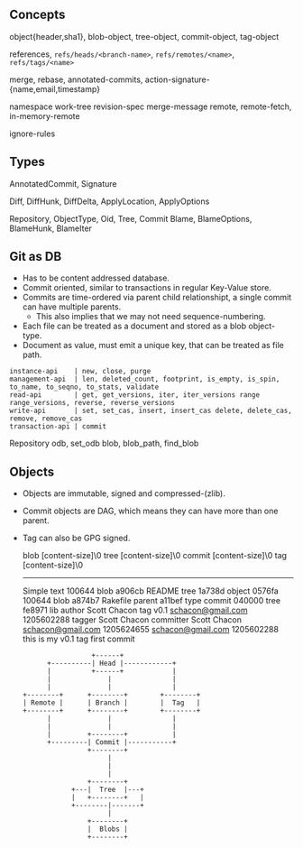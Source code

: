 Concepts
--------

object{header,sha1}, blob-object, tree-object, commit-object, tag-object

references, `refs/heads/<branch-name>`, `refs/remotes/<name>`, `refs/tags/<name>`

merge, rebase, annotated-commits, action-signature-{name,email,timestamp}

namespace
work-tree
revision-spec
merge-message
remote, remote-fetch, in-memory-remote

ignore-rules

Types
-----

AnnotatedCommit, Signature

Diff, DiffHunk, DiffDelta, ApplyLocation, ApplyOptions

Repository, ObjectType, Oid, Tree, Commit
Blame, BlameOptions, BlameHunk, BlameIter

Git as DB
---------

* Has to be content addressed database.
* Commit oriented, similar to transactions in regular Key-Value store.
* Commits are time-ordered via parent child relationshipt, a single commit can have multiple parents.
  * This also implies that we may not need sequence-numbering.
* Each file can be treated as a document and stored as a blob object-type.
* Document as value, must emit a unique key, that can be treated as file path.

```
instance-api    | new, close, purge
management-api  | len, deleted_count, footprint, is_empty, is_spin, to_name, to_seqno, to_stats, validate
read-api        | get, get_versions, iter, iter_versions range range_versions, reverse, reverse_versions
write-api       | set, set_cas, insert, insert_cas delete, delete_cas, remove, remove_cas
transaction-api | commit
```

Repository
    odb, set_odb
    blob, blob_path, find_blob


Objects
-------

* Objects are immutable, signed and compressed-(zlib).
* Commit objects are DAG, which means they can have more than one parent.
* Tag can also be GPG signed.


    blob [content-size]\0       tree [content-size]\0               commit [content-size]\0                 tag [content-size]\0
    ---------------------       ---------------------               -----------------------                 --------------------
    Simple text                 100644 blob a906cb README           tree 1a738d                             object 0576fa
                                100644 blob a874b7 Rakefile         parent a11bef                           type commit
                                040000 tree fe8971 lib              author Scott Chacon                     tag v0.1
                                                                        <schacon@gmail.com> 1205602288      tagger Scott Chacon
                                                                    committer Scott Chacon                      <schacon@gmail.com> 1205624655
                                                                        <schacon@gmail.com> 1205602288      this is my v0.1 tag
                                                                    first commit


                       +------+
            +----------| Head |------------+
            |          +------+            |
            |              |               |
            |              |               |
      +--------+      +--------+        +--------+
      | Remote |      | Branch |        |  Tag   |
      +--------+      +--------+        +--------+
            |              |               |
            |              |               |
            |         +--------+           |
            +---------| Commit |-----------+
                      +--------+
                           |
                           |
                           |
                      +--------+
                  +---|  Tree  |---+
                  |   +--------+   |
                  +--------|-------+
                           |
                      +--------+
                      |  Blobs |
                      +--------+

